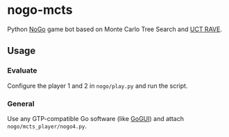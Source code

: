 # nogo-mcts
Python [NoGo](https://boardgamegeek.com/boardgame/151419/nogo) game bot based on Monte Carlo Tree Search and [UCT RAVE](https://www.cs.utexas.edu/~pstone/Courses/394Rspring11/resources/mcrave.pdf).

## Usage
### Evaluate
Configure the player 1 and 2 in `nogo/play.py` and run the script.

### General
Use any GTP-compatible Go software (like [GoGUI](https://github.com/Remi-Coulom/gogui)) and attach `nogo/mcts_player/nogo4.py`.
